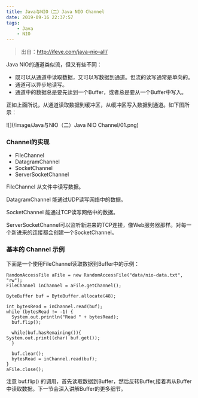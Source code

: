 ```yaml
---
title: Java与NIO（二）Java NIO Channel
date: 2019-09-16 22:37:57 
tags: 
    - Java 
    - NIO
---
```


> 出自：http://ifeve.com/java-nio-all/


Java NIO的通道类似流，但又有些不同：
  
- 既可以从通道中读取数据，又可以写数据到通道。但流的读写通常是单向的。
- 通道可以异步地读写。
- 通道中的数据总是要先读到一个Buffer，或者总是要从一个Buffer中写入。

正如上面所说，从通道读取数据到缓冲区，从缓冲区写入数据到通道。如下图所示：

![](/image/Java与NIO（二）Java NIO Channel/01.png)


### Channel的实现 ###

- FileChannel
- DatagramChannel
- SocketChannel
- ServerSocketChannel


FileChannel 从文件中读写数据。

DatagramChannel 能通过UDP读写网络中的数据。

SocketChannel 能通过TCP读写网络中的数据。

ServerSocketChannel可以监听新进来的TCP连接，像Web服务器那样。对每一个新进来的连接都会创建一个SocketChannel。


### 基本的 Channel 示例 ###

下面是一个使用FileChannel读取数据到Buffer中的示例：


    RandomAccessFile aFile = new RandomAccessFile("data/nio-data.txt", "rw");
    FileChannel inChannel = aFile.getChannel();
    
    ByteBuffer buf = ByteBuffer.allocate(48);
    
    int bytesRead = inChannel.read(buf);
    while (bytesRead != -1) {
      System.out.println("Read " + bytesRead);
      buf.flip();
    
      while(buf.hasRemaining()){
    System.out.print((char) buf.get());
      }
    
      buf.clear();
      bytesRead = inChannel.read(buf);
    }
    aFile.close();


注意 buf.flip() 的调用，首先读取数据到Buffer，然后反转Buffer,接着再从Buffer中读取数据。下一节会深入讲解Buffer的更多细节。




